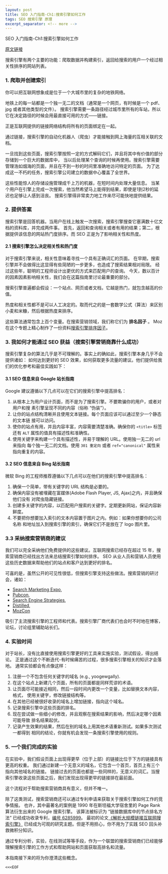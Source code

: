 ```yaml
---
layout: post
title: SEO 入门指南-Ch1:搜索引擎如何工作
tags: SEO 搜索引擎 原理
excerpt_separator: <!-- more -->
---
```


SEO 入门指南-Ch1:搜索引擎如何工作

[原文链接](https://moz.com/beginners-guide-to-seo/how-search-engines-operate)

搜索引擎有两个主要的功能：爬取数据并构建索引，返回给搜索的用户一个经过相关性排序的网站列表。
<!-- more -->

### 1. 爬取并创建索引

你可以把互联网想象成是位于一个大城市里的复杂的地铁网络。

地铁上的每一站都是一个独一无二的文档（通常是一个网页，有时候是一个 pdf、jpg 或者其他类型的文件）。
搜索引擎需要一条路径经过城市里所有的车站，所以它在决定路径的时候会用最直接可用的方式——链接。

正是互联网提供的链接网络结构将所有的页面绑定在一起。

通过链接，搜索引擎的自动化机器人（爬虫）才能接触到网上海量的互相关联的文档。

一旦找到这些页面，搜索引擎按照一定的方式解码它们，并且将其中有价值的部分存储到一个巨大的数据库中，
当以后处理某个查询的时候再使用。搜索引擎需要管理浩如烟海的页面，并且在不到一秒的时间里准确地访问特定的页面。
为了达成这一不朽的任务，搜索引擎公司建立的数据中心覆盖了全世界。

这些性能惊人的存储设施管理成千上万的机器，在短时间内处理大量信息。
当某个用户在引擎上完成一次搜索，他当然希望马上能得到结果，即使是1到2秒的延迟也足够让人感到沮丧。
搜索引擎得非常卖力地工作来尽可能快地提供结果。

### 2. 提供答案

搜索引擎是回答机器。当用户在线上触发一次搜索，搜索引擎搜查它塞满数十亿文档的资料库，并完成两件事。
首先，返回和查询相关或者有用的结果；第二，根据提供该信息的网站热门度排序。而 SEO 正是为了影响相关性和热度。

#### 2.1 搜索引擎怎么决定相关性和热门度

对于搜索引擎来说，相关性意味着寻找一个具有正确词汇的页面。
在早期，搜索引擎并不会做得比这显得有些简陋的一步更多，也造成了搜索结果相对局限。
经过这些年，聪明的工程师设计出更优的方式来匹配用户的查询。
今天，数以百计的因素因素影响相关性，我们会在这篇指南里讨论最重要的部分。

搜索引擎普遍都会假设：一个站点、网页或者文档，它越是热门，就包含越高的价值。

热度和相关性都不是可以人工决定的。取而代之的是一套数学公式（算法）来区别小麦和米糠，然后根据热度来排序。

这些算法通常包含上百个变量。在搜索营销领域，我们称它们为 **排名因子** 。
Moz 在这个专题上精心制作了一份资料[搜索引擎排序因子](https://moz.com/search-ranking-factors)。

### 3. 我如何才能通过 SEO 获益（搜索引擎营销商靠什么成功）

搜索引擎复杂的算法几乎是不可理解的。事实上的确如此，搜索引擎本身几乎不会提供诸如：
如何达到更好的 SEO 效果，如何获取更多流量的建议。他们提供给我们的优化参考和最佳实践如下：

#### 3.1 SEO 信息来自 Google 站长指南

Google 建议遵循以下几点可以在它们的搜索引擎中提高排名：

1. 从根本上为用户设计页面，而不是为了搜索引擎。不要欺骗你的用户，或者对用户和搜
   素引擎呈现不同的内容（俗称 “伪装”）。
1. 让你的站点结构清晰并且使用文本链接。每个页面应该可以通过至少一个静态的文本链
   接可以访问。
1. 使你的站点有用，并且内容丰富，内容需要清楚准确。确保你的 `<title>` 标签还有 `ALT` 
   属性的值具有描述性和准确性。
1. 使用关键字来构建一个具有描述性，并易于理解的 URL。使用独一无二的 url 来指向
   每个独一无二的文档。使用 `301 重定向` 或者 `ref="canonical"` 属性来指向重复的内容。

#### 3.2 SEO 信息来自 Bing 站长指南

微软 Bing 的工程师推荐遵循以下几点可以在他们的搜索引擎中提高排名：

1. 确保一个简单，带有关键字的 URL 结构是必要的。
1. 确保内容没有被埋藏在富媒体(Adobe Flash Player, JS, Ajax)之内，并且确保他们没有
   对爬虫隐藏链接。
1. 创建多关键字的内容，以匹配用户搜索的关键字。定期更新网站，保证内容新鲜度。
1. 不要把你想要加入索引的文本内容置于图片之内。例如：如果你想要你的公司名称
   和地址加入到搜索引擎的索引，确保它们不是放在了 logo 图片里。

### 3.3 采纳搜索营销商的建议

我们可以完全采纳他们免费提供的这些建议。互联网搜索已经存在超过 15 年，搜索营销商已经找出方法来总结搜索引擎如何排序。
SEO 从业人员和营销人员使用这些历史数据来帮助他们的站点和客户达到更好的排名。

可喜的是，虽然公开的可见性很低，但搜索引擎支持这些做法。搜索营销的研讨会，诸如：

* [Search Marketing Expo](http://searchmarketingexpo.com/), 
* [Pubcon](http://www.pubcon.com/), 
* [Search Engine Strategies](http://www.searchenginestrategies.com/), 
* [Distilled](http://www.distilled.net/events/), 
* [MozCon](https://moz.com/mozcon) 

吸引了主流搜索引擎的工程师和代表。搜索引擎厂商代表们也会时不时地在博客，论坛，讨论组里辅助站长们。

### 4. 实验时间

对于站长，没有比直接使用搜索引擎更好的工具来实施实验，测试假设，得出结论。
正是通过这个不断迭代-有时候痛苦的过程，很多搜索引擎相关的知识才会落地。
通常实验都会有点像这样：

1. 注册一个不包含任何关键字的域名 (e.g., yoogewgally).
1. 在这个站点上新建几个页面，所有的页面都是同样荒谬的术语。
1. 让页面尽可能接近相同，然后一段时间内更改一个变量，比如替换文本内容，格式，
   使用关键字，修改链接结构等。
1. 在其他已经被很好收录的域名上增加链接，指向这个域名。
1. 记录搜索引擎中这些页面的排名。
1. 现在尝试做一些细小的修改，并且观察在搜索结果的影响，然后决定哪个因素可能导致
   排名结果起伏。
1. 记录产生效果的结果，然后在别的域名上用其他术语重新测试。如果多次测试一都得到
   相同的结论，你就有机会发现一条搜索引擎使用的规则。
 
### 5. 一个我们完成的实验

在实验中，我们假设页面上出现得更早（位于上部）的链接比位于下方的链接具有更高的权重。
我们通过新建一个无意义的域名，它包含一个首页，首页上有三个指向其他域名的链接。
链接过去的页面也都是一些同样的，无意义的词汇。当搜索引擎收录这些页面之后，我们发现出现得更早的链接排在最前面。

这个流程对于帮助搜索营销商具有意义，但并不唯一。

除了这类测试，搜索营销商还可以通过专利申请来获取关于搜索引擎如何工作的竞争情报。
也许，其中最著名的案例是 1990 年在斯坦福大学宿舍里的 Page Rank 算法衍生出来的 Google 搜索引擎。
该算法被标识为 “链接数据库中的节点排名方法” 已经成功收录专利，[编号 6285999](http://patft.uspto.gov/netacgi/nph-Parser?patentnumber=6285999)。
最初的论文[《解析大规模链接互联网搜索引擎》](http://infolab.stanford.edu/~backrub/google.html) 
已经成为可观的研究主题。但是不用担心，你不用为了实践 SEO 回头补救微积分知识。

通过专利分析，实验，在线测试等等手段，作为一个联盟的搜索营销商们已经能够理解搜索引擎的工作方式和帮助网站和页面获取高排名和流量。

本指南接下来的将为你澄清这些概念。

`<<<EOF`